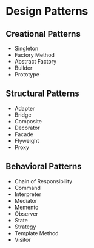 # Design Patterns

## Creational Patterns

- Singleton
- Factory Method
- Abstract Factory
- Builder
- Prototype

## Structural Patterns

- Adapter
- Bridge
- Composite
- Decorator
- Facade
- Flyweight
- Proxy
    
## Behavioral Patterns

- Chain of Responsibility
- Command
- Interpreter
- Mediator
- Memento
- Observer
- State
- Strategy
- Template Method
- Visitor
